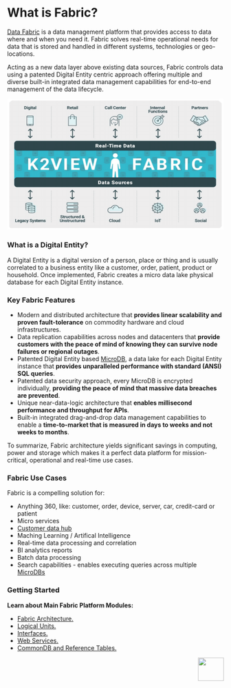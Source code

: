 # What is Fabric?

<a href="https://www.k2view.com/products/data-fabric/" target="_blank">Data Fabric</a> is a data management platform that provides access to data where and when you need it. 
Fabric solves real-time operational needs for data that is stored and handled in different systems, technologies or geo-locations. 

Acting as a new data layer above existing data sources, Fabric controls data using a patented Digital Entity centric approach offering multiple and diverse built-in integrated data management capabilities for end-to-end management of the data lifecycle.


![image](/articles/01_fabric_overview/images/Fabric_Overview.png)


### What is a Digital Entity?
A Digital Entity is a digital version of a person, place or thing and is usually correlated to a business entity like a customer, order, patient, product or household. Once implemented, Fabric creates a micro data lake physical database for each Digital Entity instance.

### Key Fabric Features
* Modern and distributed architecture that **provides linear scalability and proven fault-tolerance** on commodity hardware and cloud infrastructures.
* Data replication capabilities across nodes and datacenters that **provide customers with the peace of mind of knowing they can survive node failures or regional outages**.
* Patented Digital Entity based [MicroDB](/articles/01_fabric_overview/02_fabric_glossary.md#mdb--microdb), a data lake for each Digital Entity instance that **provides unparalleled performance with standard (ANSI) SQL queries**.
* Patented data security approach, every MicroDB is encrypted individually, **providing the peace of mind that massive data breaches are prevented**.
* Unique near-data-logic architecture that **enables millisecond performance and throughput for APIs**. 
* Built-in integrated drag-and-drop data management capabilities to enable a **time-to-market that is measured in days to weeks and not weeks to months**.  

To summarize, Fabric architecture yields significant savings in computing, power and storage which makes it a perfect data platform for mission-critical, operational and real-time use cases. 

### Fabric Use Cases
Fabric is a compelling solution for:
* Anything 360, like: customer, order, device, server, car, credit-card or patient
* Micro services
* <a href="https://www.k2view.com/products/customer-data-hub/" target="_blank">Customer data hub</a>
* Maching Learning / Artifical Intelligence
* Real-time data processing and correlation
* BI analytics reports
* Batch data processing
* Search capabilities - enables executing queries across multiple [MicroDBs](/articles/01_fabric_overview/02_fabric_glossary.md#mdb--microdb) 

### Getting Started
**Learn about Main Fabric Platform Modules:**
* [Fabric Architecture.](/articles/02_fabric_architecture/01_fabric_architecture_overview.md)  
* [Logical Units.](/articles/03_logical_units/01_LU_overview.md)
* [Interfaces.](/articles/05_DB_interfaces/01_interfaces_overview.md)
* [Web Services.](/articles/15_web_services_and_graphit/01_web_services_overview.md)
* [CommonDB and Reference Tables.](/articles/22_reference(commonDB)_tables/01_fabric_commonDB_overview.md)

[<img align="right" width="60" height="54" src="/articles/images/Next.png">](/articles/01_fabric_overview/02_fabric_glossary.md)
